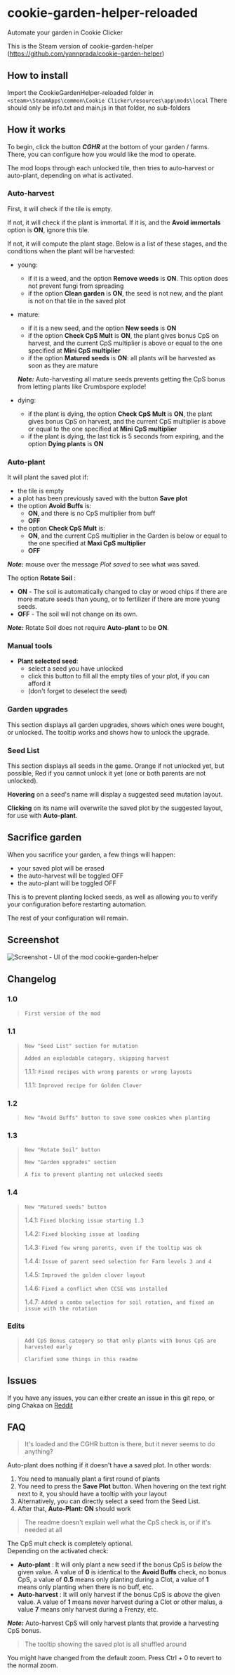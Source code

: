 # cookie-garden-helper-reloaded

Automate your garden in Cookie Clicker

This is the Steam version of cookie-garden-helper (https://github.com/yannprada/cookie-garden-helper)

## How to install

Import the CookieGardenHelper-reloaded folder in `<steam>\SteamApps\common\Cookie Clicker\resources\app\mods\local`
There should only be info.txt and main.js in that folder, no sub-folders

## How it works

To begin, click the button ***CGHR*** at the bottom of your
garden / farms. There, you can configure how you would like the mod to operate.

The mod loops through each unlocked tile, then tries to auto-harvest
or auto-plant, depending on what is activated.

### Auto-harvest

First, it will check if the tile is empty.

If not, it will check if the plant is immortal. If it is, 
and the **Avoid immortals** option is **ON**, ignore this tile.

If not, it will compute the plant stage. Below is a list of these stages, 
and the conditions when the plant will be harvested:

- young:
  - if it is a weed, and the option **Remove weeds** is **ON**. 
  This option does not prevent fungi from spreading
  - if the option **Clean garden** is **ON**, the seed is not new, 
  and the plant is not on that tile in the saved plot
  
- mature:
  - if it is a new seed, and the option **New seeds** is **ON**
  - if the option **Check CpS Mult** is **ON**, the plant gives bonus CpS on harvest, 
  and the current CpS multiplier is above or equal to the one specified at **Mini CpS multiplier**
  - if the option **Matured seeds** is **ON**: all plants will be harvested as soon as they are mature
  
  ***Note:*** Auto-harvesting all mature seeds prevents getting the CpS bonus from letting plants like Crumbspore explode!
  
- dying:
  - if the plant is dying, the option **Check CpS Mult** is **ON**, 
  the plant gives bonus CpS on harvest, and the current CpS multiplier is above or equal to 
  the one specified at **Mini CpS multiplier**
  - if the plant is dying, the last tick is 5 seconds from expiring, 
  and the option **Dying plants** is **ON**

### Auto-plant

It will plant the saved plot if:

- the tile is empty
- a plot has been previously saved with the button **Save plot**
- the option **Avoid Buffs** is:
  - **ON**, and there is no CpS multiplier from buff
  - **OFF**
- the option **Check CpS Mult** is:
  - **ON**, and the current CpS multiplier in the Garden is
below or equal to the one specified at **Maxi CpS multiplier**
  - **OFF**

***Note:*** mouse over the message *Plot saved* to see what was saved.

The option **Rotate Soil** :
  - **ON** - The soil is automatically changed to clay or wood chips if there are more mature seeds than young, or to fertilizer if there are more young seeds.
  - **OFF** - The soil will not change on its own.

***Note:*** Rotate Soil does not require **Auto-plant** to be **ON**.

### Manual tools

- **Plant selected seed**:
  - select a seed you have unlocked
  - click this button to fill all the empty tiles of your plot, if you can afford it
  - (don't forget to deselect the seed)

### Garden upgrades

This section displays all garden upgrades, shows which ones were bought, or unlocked. 
The tooltip works and shows how to unlock the upgrade.

### Seed List

This section displays all seeds in the game. Orange if not unlocked yet, but possible, 
Red if you cannot unlock it yet (one or both parents are not unlocked).

**Hovering** on a seed's name will display a suggested seed mutation layout.

**Clicking** on its name will overwrite the saved plot by the suggested layout, for use with **Auto-plant**.

## Sacrifice garden

When you sacrifice your garden, a few things will happen:

- your saved plot will be erased
- the auto-harvest will be toggled OFF
- the auto-plant will be toggled OFF

This is to prevent planting locked seeds, as well as allowing you to verify your
configuration before restarting automation.

The rest of your configuration will remain.

## Screenshot

![Screenshot - UI of the mod cookie-garden-helper](/img/cookie-garden-helper.png?raw=true "UI")

## Changelog

### 1.0

>`First version of the mod`

### 1.1

>`New "Seed List" section for mutation`
>
>`Added an explodable category, skipping harvest`
>
>1.1.1: `Fixed recipes with wrong parents or wrong layouts`
>
>1.1.1: `Improved recipe for Golden Clover`

### 1.2

>`New "Avoid Buffs" button to save some cookies when planting`

### 1.3

>`New "Rotate Soil" button`
>
>`New "Garden upgrades" section`
>
>`A fix to prevent planting not unlocked seeds`

### 1.4

>`New "Matured seeds" button`
>
>1.4.1: `Fixed blocking issue starting 1.3`
>
>1.4.2: `Fixed blocking issue at loading`
>
>1.4.3: `Fixed few wrong parents, even if the tooltip was ok`
>
>1.4.4: `Issue of parent seed selection for Farm levels 3 and 4`
>
>1.4.5: `Improved the golden clover layout`
>
>1.4.6: `Fixed a conflict when CCSE was installed`
>
>1.4.7: `Added a combo selection for soil rotation, and fixed an issue with the rotation`

### Edits
>
>`Add CpS Bonus category so that only plants with bonus CpS are harvested early`
>
>`Clarified some things in this readme`

## Issues

If you have any issues, you can either create an issue in this git repo, or ping Chakaa on [Reddit](https://old.reddit.com/r/CookieClicker/comments/phxdge/garden_helper_for_steam_version/)

## FAQ

> It's loaded and the CGHR button is there, but it never seems to do anything?

Auto-plant does nothing if it doesn't have a saved plot.
In other words:  
1. You need to manually plant a first round of plants
2. You need to press the **Save Plot** button. When hovering on the text right next to it, 
you should have a tooltip with your layout
4. Alternatively, you can directly select a seed from the Seed List.
5. After that, **Auto-Plant: ON** should work  

> The readme doesn't explain well what the CpS check is, or if it's needed at all

The CpS mult check is completely optional.  
Depending on the activated check:  
- **Auto-plant** : It will only plant a new seed if the bonus CpS is *below* the given value. 
A value of **0** is identical to the **Avoid Buffs** check, no bonus CpS, a value of **0.5** means 
only planting during a Clot, a value of **1** means only planting when there is no buff, etc.
- **Auto-harvest** : It will only harvest if the bonus CpS is *above* the given value. 
A value of **1** means never harvest during a Clot or other malus, a value **7** means only harvest 
during a Frenzy, etc.

***Note:*** Auto-harvest CpS will only harvest plants that provide a harvesting CpS bonus.

> The tooltip showing the saved plot is all shuffled around

You might have changed from the default zoom. Press Ctrl + 0 to revert to the normal zoom.
